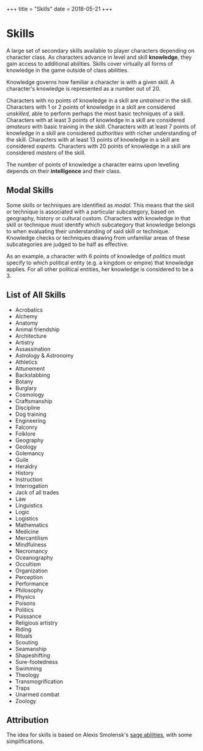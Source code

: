 +++
title = "Skills"
date = 2018-05-21
+++

# Skills

A large set of secondary skills available to player characters depending on character class.
As characters advance in level and skill **knowledge**, they gain access to additional abilities.
Skills cover virtually all forms of knowledge in the game outside of class abilities.

Knowledge governs how familiar a character is with a given skill.
A character's knowledge is represented as a number out of 20.

Characters with no points of knowledge in a skill are *untrained* in the skill.
Characters with 1 or 2 points of knowledge in a skill are considered *unskilled*, able to perform perhaps the most basic techniques of a skill.
Characters with at least 3 points of knowledge in a skill are considered *amateurs* with basic training in the skill.
Characters with at least 7 points of knowledge in a skill are considered *authorities* with richer understanding of the skill.
Characters with at least 13 points of knowledge in a skill are considered *experts*.
Characters with 20 points of knowledge in a skill are considered *masters* of the skill.

The number of points of knowledge a character earns upon levelling depends on their **intelligence** and their class.

## Modal Skills

Some skills or techniques are identified as *modal*.
This means that the skill or technique is associated with a particular subcategory, based on geography, history or cultural custom.
Characters with knowledge in that skill or technique must identify which subcategory that knowledge belongs to when evaluating their understanding of said skill or technique.
Knowledge checks or techniques drawing from unfamiliar areas of these subcategories are judged to be half as effective.

As an example, a character with 6 points of knowledge of *politics* must specify to which political entity (e.g. a kingdom or empire) that knowledge applies.
For all other political entities, her knowledge is considered to be a 3.

## List of All Skills

* Acrobatics
* Alchemy
* Anatomy
* Animal friendship
* Architecture
* Artistry
* Assassination
* Astrology & Astronomy
* Athletics
* Attunement
* Backstabbing
* Botany
* Burglary
* Cosmology
* Craftsmanship
* Discipline
* Dog training
* Engineering
* Falconry
* Folklore
* Geography
* Geology
* Golemancy
* Guile
* Heraldry
* History
* Instruction
* Interrogation
* Jack of all trades
* Law
* Linguistics
* Logic
* Logistics
* Mathematics
* Medicine
* Mercantilism
* Mindfulness
* Necromancy
* Oceanography
* Occultism
* Organization
* Perception
* Performance
* Philosophy
* Physics
* Poisons
* Politics
* Puissance
* Religious artistry
* Riding
* Rituals
* Scouting
* Seamanship
* Shapeshifting
* Sure-footedness
* Swimming
* Theology
* Transmogrification
* Traps
* Unarmed combat
* Zoology

## Attribution

The idea for skills is based on Alexis Smolensk's [sage abilities](https://tao-dndwiki.blogspot.com/2018/02/sage-abilities.html), with some simplifications.
